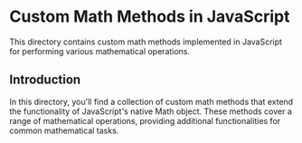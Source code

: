 # Custom Math Methods in JavaScript

This directory contains custom math methods implemented in JavaScript for performing various mathematical operations.

## Introduction

In this directory, you'll find a collection of custom math methods that extend the functionality of JavaScript's native Math object. These methods cover a range of mathematical operations, providing additional functionalities for common mathematical tasks.
